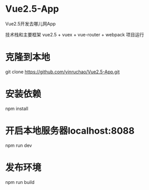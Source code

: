 # Vue2.5-App
Vue2.5开发去哪儿网App

技术栈和主要框架
vue2.5 + vuex + vue-router + webpack
项目运行
# 克隆到本地
git clone https://github.com/yinruchao/Vue2.5-App.git
# 安装依赖
npm install
# 开启本地服务器localhost:8088
npm run dev
# 发布环境
npm run build
